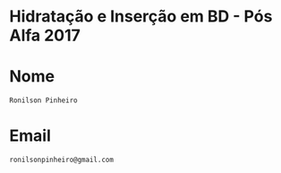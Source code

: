 # Hidratação e Inserção em BD - Pós Alfa 2017

# Nome

	Ronilson Pinheiro

# Email

	ronilsonpinheiro@gmail.com